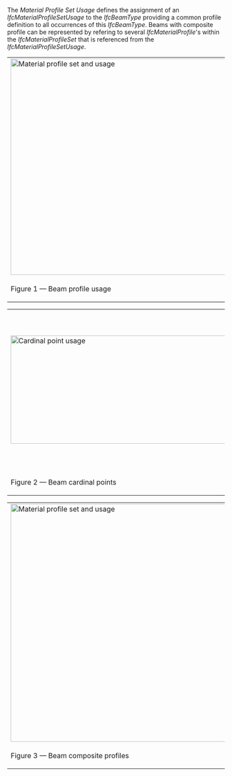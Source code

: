 The _Material Profile Set Usage_ defines the assignment of an _IfcMaterialProfileSetUsage_ to the _IfcBeamType_ providing a common profile definition to all occurrences of this _IfcBeamType_. Beams with composite profile can be represented by refering to several _IfcMaterialProfile_'s within the _IfcMaterialProfileSet_ that is referenced from the _IfcMaterialProfileSetUsage_.

<table>

 <tr>
  <td><img src="../../../figures/ifcbeam-01.png" height="500" width="500" alt="Material profile set and usage"></td>
  <td><blockquote class="example">EXAMPLE&nbsp; Figure 1 illustrates assignment of <em>IfcMaterialProfileSetUsage</em> and <em>IfcMaterialProfileSet</em> to the <em>IfcBeam</em> as the beam occurrence and to the <em>IfcBeamType</em>. The same <em>IfcMaterialProfileSet</em> shall be shared by many occurrences of <em>IfcMaterialProfileSetUsage</em>. This relationship shall be consistent to the relationship between the <em>IfcBeamType</em> and the <em>IfcBeam</em>.</blockquote>

 </td>
 </tr>
 
<tr>
  <td><p class="figure">Figure 1 &mdash; Beam profile usage</p></td>
  <td>&nbsp;</td>
 </tr>

</table>

<table>

 <tr>
  <td><img src="../../../figures/ifcbeam_cardinalpoint.png" height="250" width="500" alt="Cardinal point usage"></td>
  <td>

    <blockquote class="example">EXAMPLE&nbsp; Figure 2 illustrates alignment of cardinal points.</blockquote>
    
<blockquote class="note">NOTE&nbsp; It has to be guaranteed that the use of <em>IfcCardinalPointEnum</em> is consistent to the placement of the extrusion body provided by <em>IfcExtrudedAreaSolid.Position</em></blockquote>
    
<blockquote class="note">NOTE&nbsp; The cardinal points <b>8</b> (top centre) and <b>6</b> (mid-depth right) are assigned according to the definition at <em>IfcCardinalPointReference</em></blockquote> </td>
 </tr>
 
<tr>
  <td><p class="figure">Figure 2 &mdash; Beam cardinal points</p></td>
  <td>&nbsp;</td>
 </tr>

</table>

<table>
 
<tr>
  <td><img src="../../../figures/ifcbeam-02.png" height="550" width="500" alt="Material profile set and usage"></td>
  <td>
<blockquote class="example">EXAMPLE&nbsp; Figure 3 illustrates assignment of a composite profile by using <em>IfcCompositeProfile</em> for geometric representation and several <em>IfcMaterialProfile</em>'s within the <em>IfcMaterialProfileSet</em>.</blockquote>

 </td>
 </tr>

 <tr>
  <td><p class="figure">Figure 3 &mdash; Beam composite profiles</p></td>
 </tr>

</table>
